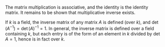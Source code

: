 The matrix multiplication is associative, and the identity is the identity matrix. It remains to be shown that multiplicative inverse exists.

If $k$ is a field, the inverse matrix of any matrix $A$ is defined (over $k$), and $\det(A^{-1}) = \det(A)^{-1} = 1$. In general, the inverse matrix is defined over a field containing $k$, but each entry is of the form of an element in $k$ divided by $\det A = 1$, hence is in fact over $k$.

